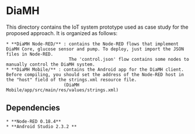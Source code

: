 DiaMH
==============

This directory contains the IoT system prototype used as case study for the proposed approach. It is organized as follows:

	* **DiaMH Node-RED/** : contains the Node-RED flows that implement DiaMH Core, glucose sensor and pump. To deploy, just import the JSON files in Node-RED.
							The 'control.json' flow contains some nodes to manually control the DiaMH system.
	* **DiaMH Mobile/** : contains the Android app for the DiaMH client. Before compiling, you should set the address of the Node-RED host in the "host" field of the strings.xml resource file.
						  (DiaMH Mobile/app/src/main/res/values/strings.xml)


Dependencies
------

	* **Node-RED 0.18.4**
	* **Android Studio 2.3.2 **